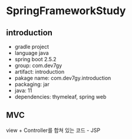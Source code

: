 # SpringFrameworkStudy

## introduction 
 - gradle project
 - language java
 - spring boot 2.5.2
 - group: com.dev7gy
 - artifact: introduction
 - pakage name: com.dev7gy.introduction
 - packaging: jar
 - java: 11
 - dependencies: thymeleaf, spring web

## MVC
 view + Controller를 합쳐 있는 코드 - JSP